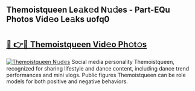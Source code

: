 ## Themoistqueen Le𝚊k𝚎d N𝚞𝚍es - Part-EQu Photos Vid𝚎o Le𝚊ks uofq0

# <h2><a href="http://fbdcqf6.evod.top/?m=Themoistqueen">🔗 👉🔴 Themoistqueen Vid𝚎o Ph𝚘t𝚘s</a></h2>

[![Themoistqueen N𝚞d𝚎s](https://i.imgur.com/8V9OHl7.gif)](http://fbdcqf6.evod.top/?m=Themoistqueen)
Social media personality Themoistqueen, recognized for sharing lifestyle and dance content, including dance trend performances and mini vlogs. Public figures Themoistqueen can be role models for both positive and negative behaviors. 
